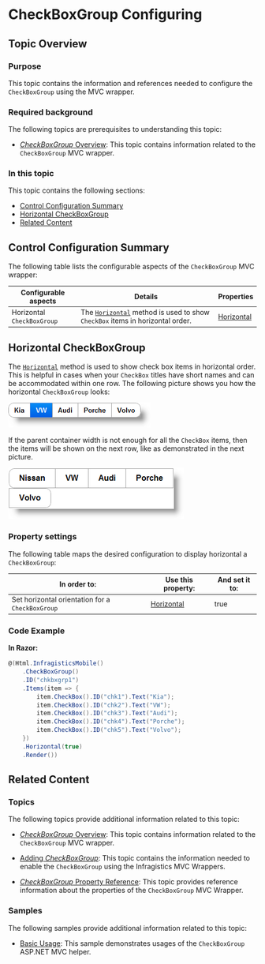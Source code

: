 ﻿<!--
|metadata|
{
    "fileName": "checkboxgroup-configuring",
    "controlName": "CheckBoxGroup",
    "tags": ["Editing","How Do I","MVC"]
}
|metadata|
-->

# CheckBoxGroup Configuring

## Topic Overview

### Purpose

This topic contains the information and references needed to configure the `CheckBoxGroup` using the MVC wrapper.

### Required background

The following topics are prerequisites to understanding this topic:

- [*CheckBoxGroup* Overview](CheckBoxGroup-Overview.html): This topic contains information related to the `CheckBoxGroup` MVC wrapper.


### In this topic

This topic contains the following sections:

-   [Control Configuration Summary](#summary)
-   [Horizontal CheckBoxGroup](#horizontal)
-   [Related Content](#related-content)



## <a id="summary"></a> Control Configuration Summary
The following table lists the configurable aspects of the `CheckBoxGroup` MVC wrapper:

Configurable aspects | Details | Properties
----|----|----
Horizontal `CheckBoxGroup` | The [`Horizontal`](Infragistics.Web.Mvc.Mobile~Infragistics.Web.Mvc.Mobile.CheckBoxGroupWrapper~Horizontal.html) method is used to show `CheckBox` items in horizontal order. | [Horizontal](Infragistics.Web.Mvc.Mobile~Infragistics.Web.Mvc.Mobile.CheckBoxGroupWrapper~Horizontal.html)





## <a id="horizontal"></a> Horizontal CheckBoxGroup

The [`Horizontal`](Infragistics.Web.Mvc.Mobile~Infragistics.Web.Mvc.Mobile.CheckBoxGroupWrapper~Horizontal.html) method is used to show check box items in horizontal order. This is helpful in cases when your `CheckBox` titles have short names and can be accommodated within one row. The following picture shows you how the horizontal `CheckBoxGroup` looks:

![](images/04_CheckBoxGroupConfiguring_1.png)

If the parent container width is not enough for all the `CheckBox` items, then the items will be shown on the next row, like as demonstrated in the next picture.

![](images/04_CheckBoxGroupConfiguring_2.png)

### Property settings

The following table maps the desired configuration to display horizontal a `CheckBoxGroup`:

In order to: | Use this property: | And set it to:
----|----|----
Set horizontal orientation for a `CheckBoxGroup` | [Horizontal](Infragistics.Web.Mvc.Mobile~Infragistics.Web.Mvc.Mobile.CheckBoxGroupWrapper~Horizontal.html) | true



### Code Example

**In Razor:**

```csharp
@(Html.InfragisticsMobile()
    .CheckBoxGroup()
    .ID("chkbxgrp1")
    .Items(item => {
        item.CheckBox().ID("chk1").Text("Kia");
        item.CheckBox().ID("chk2").Text("VW");
        item.CheckBox().ID("chk3").Text("Audi");
        item.CheckBox().ID("chk4").Text("Porche");
        item.CheckBox().ID("chk5").Text("Volvo");
    })
    .Horizontal(true)
    .Render())
```



## <a id="related-content"></a> Related Content

### <a id="topics"></a> Topics

The following topics provide additional information related to this topic:

- [*CheckBoxGroup* Overview](CheckBoxGroup-Overview.html): This topic contains information related to the `CheckBoxGroup` MVC wrapper.

- [Adding *CheckBoxGroup*](Adding-CheckBoxGroup.html): This topic contains the information needed to enable the `CheckBoxGroup` using the Infragistics MVC Wrappers.

- [*CheckBoxGroup* Property Reference](CheckBoxGroup-Property-Reference.html):  This topic provides reference information about the properties of the `CheckBoxGroup` MVC Wrapper.


### <a id="samples"></a> Samples

The following samples provide additional information related to this topic:

- [Basic Usage](%%SamplesUrl%%/mobile-checkbox-group/basic-usage): This sample demonstrates usages of the `CheckBoxGroup` ASP.NET MVC helper.






 

 



